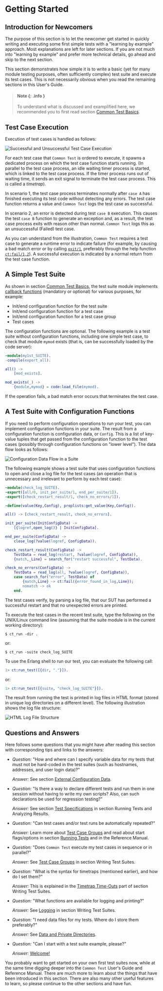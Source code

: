 <!--
%CopyrightBegin%

Copyright Ericsson AB 2023-2024. All Rights Reserved.

Licensed under the Apache License, Version 2.0 (the "License");
you may not use this file except in compliance with the License.
You may obtain a copy of the License at

    http://www.apache.org/licenses/LICENSE-2.0

Unless required by applicable law or agreed to in writing, software
distributed under the License is distributed on an "AS IS" BASIS,
WITHOUT WARRANTIES OR CONDITIONS OF ANY KIND, either express or implied.
See the License for the specific language governing permissions and
limitations under the License.

%CopyrightEnd%
-->
# Getting Started

## Introduction for Newcomers

The purpose of this section is to let the newcomer get started in quickly
writing and executing some first simple tests with a "learning by example"
approach. Most explanations are left for later sections. If you are not much
into "learning by example" and prefer more technical details, go ahead and skip
to the next section.

This section demonstrates how simple it is to write a basic (yet for many module
testing purposes, often sufficiently complex) test suite and execute its test
cases. This is not necessarily obvious when you read the remaining sections in
this User's Guide.

> #### Note {: .info }
>
> To understand what is discussed and examplified here, we recommended you to
> first read section [Common Test Basics](basics_chapter.md#basics).

## Test Case Execution

Execution of test cases is handled as follows:

![Successful and Unsuccessful Test Case Execution](assets/tc_execution.gif "Successful and Unsuccessful Test Case Execution")

For each test case that `Common Test` is ordered to execute, it spawns a
dedicated process on which the test case function starts running. (In parallel
to the test case process, an idle waiting timer process is started, which is
linked to the test case process. If the timer process runs out of waiting time,
it sends an exit signal to terminate the test case process. This is called a
_timetrap_).

In scenario 1, the test case process terminates normally after `case A` has
finished executing its test code without detecting any errors. The test case
function returns a value and `Common Test` logs the test case as successful.

In scenario 2, an error is detected during test `case B` execution. This causes
the test `case B` function to generate an exception and, as a result, the test
case process exits with reason other than normal. `Common Test` logs this as an
unsuccessful (Failed) test case.

As you can understand from the illustration, `Common Test` requires a test case
to generate a runtime error to indicate failure (for example, by causing a bad
match error or by calling [`exit/1`](`exit/1`), preferably through the help
function [`ct:fail/1,2`](`ct:fail/1`)). A successful execution is indicated by a
normal return from the test case function.

## A Simple Test Suite

As shown in section [Common Test Basics](basics_chapter.md#External_Interfaces),
the test suite module implements [callback functions](`m:ct_suite`) (mandatory
or optional) for various purposes, for example:

- Init/end configuration function for the test suite
- Init/end configuration function for a test case
- Init/end configuration function for a test case group
- Test cases

The configuration functions are optional. The following example is a test suite
without configuration functions, including one simple test case, to check that
module `mymod` exists (that is, can be successfully loaded by the code server):

```erlang
-module(my1st_SUITE).
-compile(export_all).

all() ->
    [mod_exists].

mod_exists(_) ->
    {module,mymod} = code:load_file(mymod).
```

If the operation fails, a bad match error occurs that terminates the test case.

## A Test Suite with Configuration Functions

If you need to perform configuration operations to run your test, you can
implement configuration functions in your suite. The result from a configuration
function is configuration data, or `Config`. This is a list of key-value tuples
that get passed from the configuration function to the test cases (possibly
through configuration functions on "lower level"). The data flow looks as
follows:

![Configuration Data Flow in a Suite](assets/config.gif "Configuration Data Flow in a Suite")

The following example shows a test suite that uses configuration functions to
open and close a log file for the test cases (an operation that is unnecessary
and irrelevant to perform by each test case):

```erlang
-module(check_log_SUITE).
-export([all/0, init_per_suite/1, end_per_suite/1]).
-export([check_restart_result/1, check_no_errors/1]).

-define(value(Key,Config), proplists:get_value(Key,Config)).

all() -> [check_restart_result, check_no_errors].

init_per_suite(InitConfigData) ->
    [{logref,open_log()} | InitConfigData].

end_per_suite(ConfigData) ->
    close_log(?value(logref, ConfigData)).

check_restart_result(ConfigData) ->
    TestData = read_log(restart, ?value(logref, ConfigData)),
    {match,_Line} = search_for("restart successful", TestData).

check_no_errors(ConfigData) ->
    TestData = read_log(all, ?value(logref, ConfigData)),
    case search_for("error", TestData) of
        {match,Line} -> ct:fail({error_found_in_log,Line});
        nomatch -> ok
    end.
```

The test cases verify, by parsing a log file, that our SUT has performed a
successful restart and that no unexpected errors are printed.

To execute the test cases in the recent test suite, type the following on the
UNIX/Linux command line (assuming that the suite module is in the current
working directory):

```text
$ ct_run -dir .
```

or:

```text
$ ct_run -suite check_log_SUITE
```

To use the Erlang shell to run our test, you can evaluate the following call:

```erlang
1> ct:run_test([{dir, "."}]).
```

or:

```erlang
1> ct:run_test([{suite, "check_log_SUITE"}]).
```

The result from running the test is printed in log files in HTML format (stored
in unique log directories on a different level). The following illustration
shows the log file structure:

![HTML Log File Structure](assets/html_logs.gif "HTML Log File Structure")

## Questions and Answers

Here follows some questions that you might have after reading this section with
corresponding tips and links to the answers:

- _Question:_ "How and where can I specify variable data for my tests that must
  not be hard-coded in the test suites (such as hostnames, addresses, and user
  login data)?"

  _Answer:_ See section
  [External Configuration Data](config_file_chapter.md#top).

- _Question:_ "Is there a way to declare different tests and run them in one
  session without having to write my own scripts? Also, can such declarations be
  used for regression testing?"

  _Answer:_ See section
  [Test Specifications](run_test_chapter.md#test_specifications) in section
  Running Tests and Analyzing Results.

- _Question:_ "Can test cases and/or test runs be automatically repeated?"

  _Answer:_ Learn more about
  [Test Case Groups](write_test_chapter.md#test_case_groups) and read about
  start flags/options in section [Running Tests](run_test_chapter.md#ct_run) and
  in the Reference Manual.

- _Question:_ "Does `Common Test` execute my test cases in sequence or in
  parallel?"

  _Answer:_ See [Test Case Groups](write_test_chapter.md#test_case_groups) in
  section Writing Test Suites.

- _Question:_ "What is the syntax for timetraps (mentioned earlier), and how do
  I set them?"

  _Answer:_ This is explained in the
  [Timetrap Time-Outs](write_test_chapter.md#timetraps) part of section Writing
  Test Suites.

- _Question:_ "What functions are available for logging and printing?"

  _Answer:_ See [Logging](write_test_chapter.md#logging) in section Writing Test
  Suites.

- _Question:_ "I need data files for my tests. Where do I store them
  preferably?"

  _Answer:_ See
  [Data and Private Directories](write_test_chapter.md#data_priv_dir).

- _Question:_ "Can I start with a test suite example, please?"

  _Answer:_ [Welcome\!](example_chapter.md#top)

You probably want to get started on your own first test suites now, while at the
same time digging deeper into the `Common Test` User's Guide and Reference
Manual. There are much more to learn about the things that have been introduced
in this section. There are also many other useful features to learn, so please
continue to the other sections and have fun.
